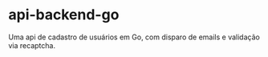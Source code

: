 # api-backend-go
Uma api de cadastro de usuários em Go, com disparo de emails e validação via recaptcha.
